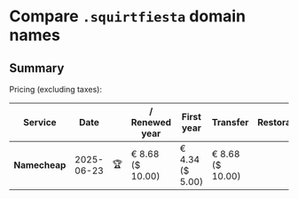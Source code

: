 # Compare `.squirtfiesta` domain names

## Summary

Pricing (excluding taxes):

| Service | Date |  | / Renewed year | First year | Transfer | Restoration |
|--|--|--|--|--|--|--|
| **Namecheap** | 2025-06-23 | 🏆 | € 8.68<br>($ 10.00) | € 4.34<br>($ 5.00) | € 8.68<br>($ 10.00) |  |
